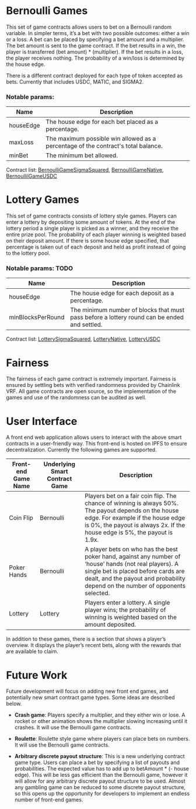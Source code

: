 # Bernoulli Games

This set of game contracts allows users to bet on a Bernoulli random variable.  In simpler terms, it’s a bet with two possible outcomes: either a win or a loss.  A bet can be placed by specifying a bet amount and a multiplier.  The bet amount is sent to the game contract.  If the bet results in a win, the player is transferred (bet amount) * (multiplier).  If the bet results in a loss, the player receives nothing.  The probability of a win/loss is determined by the house edge.

There is a different contract deployed for each type of token accepted as bets.  Currently that includes USDC, MATIC, and SIGMA2.

### Notable params:

| Name | Description |
| --- | --- |
| houseEdge | The house edge for each bet placed as a percentage. |
| maxLoss | The maximum possible win allowed as a percentage of the contract's total balance. |
| minBet | The minimum bet allowed. |


Contract list: [BernoulliGameSigmaSquared](https://github.com/sigma-squared-dapp/sigma-squared-core/blob/master/contracts/BernoulliGameSigmaSquared.sol), [BernoulliGameNative](https://github.com/sigma-squared-dapp/sigma-squared-core/blob/master/contracts/BernoulliGameNative.sol), [BernoullilGameUSDC](https://github.com/sigma-squared-dapp/sigma-squared-core/blob/master/contracts/BernoulliGameUSDC.sol)

# Lottery Games

This set of game contracts consists of lottery style games.  Players can enter a lottery by depositing some amount of tokens.  At the end of the lottery period a single player is picked as a winner, and they receive the entire prize pool.  The probability of each player winning is weighted based on their deposit amount.  If there is some house edge specified, that percentage is taken out of each deposit and held as profit instead of going to the lottery pool.

### Notable params: TODO

| Name | Description |
| --- | --- |
| houseEdge | The house edge for each deposit as a percentage. |
| minBlocksPerRound | The minimum number of blocks that must pass before a lottery round can be ended and settled. |

Contract list: [LotterySigmaSquared](https://github.com/sigma-squared-dapp/sigma-squared-core/blob/master/contracts/LotterySigmaSquared.sol), [LotteryNative](https://github.com/sigma-squared-dapp/sigma-squared-core/blob/master/contracts/LotteryNative.sol), [LotteryUSDC](https://github.com/sigma-squared-dapp/sigma-squared-core/blob/master/contracts/LotteryUSDC.sol)

# Fairness

The fairness of each game contract is extremely important.  Fairness is ensured by settling bets with verified randomness provided by Chainlink VRF.  All game contracts are open source, so the implementation of the games and use of the randomness can be audited as well.

# User Interface

A front end web application allows users to interact with the above smart contracts in a user-friendly way.  This front-end is hosted on IPFS to ensure decentralization.  Currently the following games are supported.

| Front-end Game Name | Underlying Smart Contract Game | Description |
| --- | --- | --- |
| Coin Flip | Bernoulli | Players bet on a fair coin flip.  The chance of winning is always 50%.  The payout depends on the house edge.  For example if the house edge is 0%, the payout is always 2x.  If the house edge is 5%, the payout is 1.9x. |
| Poker Hands | Bernoulli | A player bets on who has the best poker hand, against any number of ‘house’ hands (not real players).  A single bet is placed before cards are dealt, and the payout and probability depend on the number of opponents selected. |
| Lottery | Lottery | Players enter a lottery.  A single player wins; the probability of winning is weighted based on the amount deposited. |

In addition to these games, there is a section that shows a player’s overview.  It displays the player’s recent bets, along with the rewards that are available to claim.

# Future Work

Future development will focus on adding new front end games, and potentially new smart contract game types.  Some ideas are described below.

- **Crash game**: Players specify a multiplier, and they either win or lose.  A rocket or other animation shows the multiplier slowing increasing until it crashes.  It will use the Bernoulli game contracts.

- **Roulette**: Roulette style game where players can place bets on numbers.  It will use the Bernoulli game contracts.

- **Arbitrary discrete payout structure**: This is a new underlying contract game type.  Users can place a bet by specifying a list of payouts and probabilities.  The expected value has to add up to betAmount * (- house edge).  This will be less gas efficient than the Bernoulli game, however it will allow for any arbitrary discrete payout structure to be used.  Almost any gambling game can be reduced to some discrete payout structure, so this opens up the opportunity for developers to implement an endless number of front-end games.
